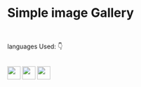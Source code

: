 <h1>Simple image Gallery</h1>

<br>
<p>languages Used: 👇 </p>
<br>
<img src="https://cdn-icons-png.flaticon.com/512/143/143655.png" width="30">
<img src="https://cdn-icons-png.flaticon.com/512/5968/5968292.png" width="30">
<img src="https://cdn-icons-png.flaticon.com/512/919/919826.png" width="30">

